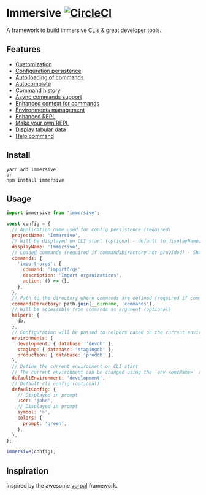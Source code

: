 # Immersive [![CircleCI](https://circleci.com/gh/MatthieuLemoine/immersive/tree/master.svg?style=svg)](https://circleci.com/gh/MatthieuLemoine/immersive/tree/master)

A framework to build immersive CLIs & great developer tools.

## Features

- [Customization](https://github.com/MatthieuLemoine/immersive/wiki/Configuration#customization)
- [Configuration persistence](https://github.com/MatthieuLemoine/immersive/wiki/Configuration)
- [Auto loading of commands](https://github.com/MatthieuLemoine/immersive/wiki/Commands#commands-directory)
- [Autocomplete](https://github.com/MatthieuLemoine/immersive/wiki/Commands#autocomplete)
- [Command history](https://github.com/MatthieuLemoine/immersive/wiki/Commands#history)
- [Async commands support](https://github.com/MatthieuLemoine/immersive/wiki/Commands#example)
- [Enhanced context for commands](https://github.com/MatthieuLemoine/immersive/wiki/Commands#enhanced-context)
- [Environments management](https://github.com/MatthieuLemoine/immersive/wiki/Environments)
- [Enhanced REPL](https://github.com/MatthieuLemoine/immersive/wiki/REPL)
- [Make your own REPL](https://github.com/MatthieuLemoine/immersive/wiki/REPL#make-your-own-repl)
- [Display tabular data](https://github.com/MatthieuLemoine/immersive/wiki/Logger#table)
- [Help command](https://github.com/MatthieuLemoine/immersive/wiki/Commands#built-in-commands)

## Install

```
yarn add immersive
or
npm install immersive
```

## Usage

```javascript
import immersive from 'immersive';

const config = {
  // Application name used for config persistence (required)
  projectName: 'Immersive',
  // Will be displayed on CLI start (optional - default to displayName)
  displayName: 'Immersive',
  // Loaded commands (required if commandsDirectory not provided) - Should be valid map of ImmersiveCommand
  commands: {
    'import-orgs': {
      command: 'importOrgs',
      description: 'Import organizations',
      action: () => {},
    },
  },
  // Path to the directory where commands are defined (required if commands not provided)
  commandsDirectory: path.join(__dirname, 'commands'),
  // Will be accessible from commands as argument (optional)
  helpers: {
    db,
  },
  // Configuration will be passed to helpers based on the current environment (optional)
  environments: {
    development: { database: 'devdb' },
    staging: { database: 'stagingdb' },
    production: { database: 'proddb' },
  },
  // Define the current environment on CLI start
  // The current environment can be changed using the `env <envName>` command (optional)
  defaultEnvironment: 'development',
  // Default cli config (optional)
  defaultConfig: {
    // Displayed in prompt
    user: 'john',
    // Displayed in prompt
    symbol: '>',
    colors: {
      prompt: 'green',
    },
  },
};

immersive(config);
```

## Inspiration

Inspired by the awesome [vorpal](https://github.com/dthree/vorpal) framework.
